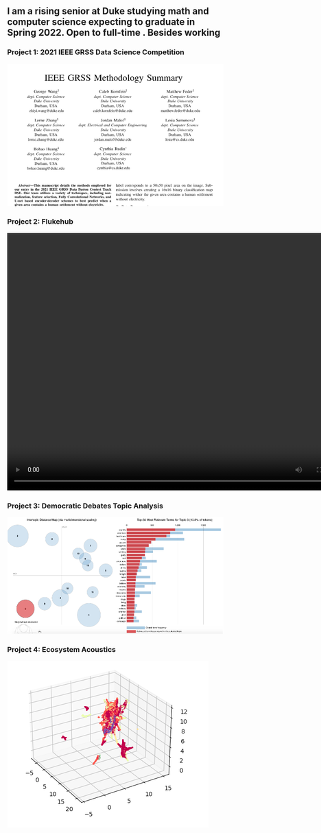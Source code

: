 ## I am a rising senior at Duke studying math and computer science expecting to graduate in Spring 2022. Open to full-time . Besides working  

### Project 1: 2021 IEEE GRSS Data Science Competition
![](media/IEEE.png)

### Project 2: Flukehub

<video controls="controls" width="800" height="600" name="Video Name">
  <source src="https://github.com/CalebKornfein/Caleb_Portfolio/tree/main/media/Flukehub.mov">
</video>

### Project 3: Democratic Debates Topic Analysis
![](media/Intertopic_Distance.png)

### Project 4: Ecosystem Acoustics
![](media/UMAP_Landscapes.png)
